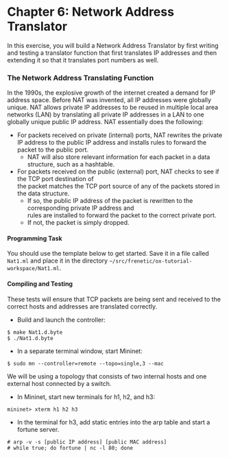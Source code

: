 Chapter 6: Network Address Translator
==========================

In this exercise, you will build a Network Address Translator by first writing and testing a translator function that first translates IP addresses and then extending it so that it translates port numbers as well.

### The Network Address Translating Function

In the 1990s, the explosive growth of the internet created a demand for IP address space. Before NAT was invented, all IP addresses were globally unique. NAT allows private IP addresses to be reused in multiple local area networks (LAN) by translating all private IP addresses in a LAN to one globally unique public IP address. NAT essentially does the following:

* For packets received on private (internal) ports, NAT rewrites the private IP address to the public IP address and installs rules to forward the packet to the public port.
    * NAT will also store relevant information for each packet in a data structure, such as a hashtable. 
* For packets received on the public (external) port, NAT checks to see if the TCP port destination of     
  the packet matches the TCP port source of any of the packets stored in the data structure.
    * If so, the public IP address of the packet is rewritten to the corresponding private IP address and          
      rules are installed to forward the packet to the correct private port. 
    * If not, the packet is simply dropped.
 
#### Programming Task

You should use the template below to get started. Save it in a file called `Nat1.ml` and place it in the directory `~/src/frenetic/ox-tutorial-workspace/Nat1.ml`.

#### Compiling and Testing 

These tests will ensure that TCP packets are being sent and received to the correct hosts and addresses are translated correctly. 

 * Build and launch the controller:

  ```shell
  $ make Nat1.d.byte
  $ ./Nat1.d.byte
  ```

 * In a separate terminal window, start Mininet:

  ```shell
  $ sudo mn --controller=remote --topo=single,3 --mac
  ```

We will be using a topology that consists of two internal hosts and one external host connected by a switch.

 * In Mininet, start new terminals for h1, h2, and h3:

  ```
  mininet> xterm h1 h2 h3
  ```

 * In the terminal for h3, add static entries into the arp table and start a fortune server.

  ```shell
  # arp -v -s [public IP address] [public MAC address]
  # while true; do fortune | nc -l 80; done
  ```